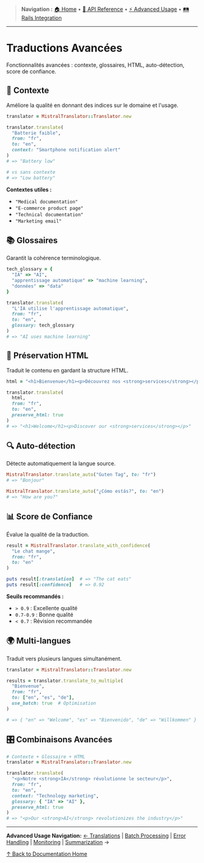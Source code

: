> **Navigation :** [🏠 Home](README.md) • [📖 API Reference](api-reference/methods.md) • [⚡ Advanced Usage](advanced-usage/translations.md) • [🛤️ Rails Integration](rails-integration/setup.md)

---

# Traductions Avancées

Fonctionnalités avancées : contexte, glossaires, HTML, auto-détection, score de confiance.

## 🎯 Contexte

Améliore la qualité en donnant des indices sur le domaine et l'usage.

```ruby
translator = MistralTranslator::Translator.new

translator.translate(
  "Batterie faible",
  from: "fr",
  to: "en",
  context: "Smartphone notification alert"
)
# => "Battery low"

# vs sans contexte
# => "Low battery"
```

**Contextes utiles :**

- `"Medical documentation"`
- `"E-commerce product page"`
- `"Technical documentation"`
- `"Marketing email"`

## 📚 Glossaires

Garantit la cohérence terminologique.

```ruby
tech_glossary = {
  "IA" => "AI",
  "apprentissage automatique" => "machine learning",
  "données" => "data"
}

translator.translate(
  "L'IA utilise l'apprentissage automatique",
  from: "fr",
  to: "en",
  glossary: tech_glossary
)
# => "AI uses machine learning"
```

## 🎨 Préservation HTML

Traduit le contenu en gardant la structure HTML.

```ruby
html = "<h1>Bienvenue</h1><p>Découvrez nos <strong>services</strong></p>"

translator.translate(
  html,
  from: "fr",
  to: "en",
  preserve_html: true
)
# => "<h1>Welcome</h1><p>Discover our <strong>services</strong></p>"
```

## 🔍 Auto-détection

Détecte automatiquement la langue source.

```ruby
MistralTranslator.translate_auto("Guten Tag", to: "fr")
# => "Bonjour"

MistralTranslator.translate_auto("¿Cómo estás?", to: "en")
# => "How are you?"
```

## 📊 Score de Confiance

Évalue la qualité de la traduction.

```ruby
result = MistralTranslator.translate_with_confidence(
  "Le chat mange",
  from: "fr",
  to: "en"
)

puts result[:translation]  # => "The cat eats"
puts result[:confidence]   # => 0.92
```

**Seuils recommandés :**

- `> 0.9` : Excellente qualité
- `0.7-0.9` : Bonne qualité
- `< 0.7` : Révision recommandée

## 🌍 Multi-langues

Traduit vers plusieurs langues simultanément.

```ruby
translator = MistralTranslator::Translator.new

results = translator.translate_to_multiple(
  "Bienvenue",
  from: "fr",
  to: ["en", "es", "de"],
  use_batch: true  # Optimisation
)

# => { "en" => "Welcome", "es" => "Bienvenido", "de" => "Willkommen" }
```

## 🎛️ Combinaisons Avancées

```ruby
# Contexte + Glossaire + HTML
translator = MistralTranslator::Translator.new

translator.translate(
  "<p>Notre <strong>IA</strong> révolutionne le secteur</p>",
  from: "fr",
  to: "en",
  context: "Technology marketing",
  glossary: { "IA" => "AI" },
  preserve_html: true
)
# => "<p>Our <strong>AI</strong> revolutionizes the industry</p>"
```

---

**Advanced Usage Navigation:**
[← Translations](translations.md) | [Batch Processing](batch-processing.md) | [Error Handling](error-handling.md) | [Monitoring](monitoring.md) | [Summarization](summarization.md) →

[↑ Back to Documentation Home](../README.md)
